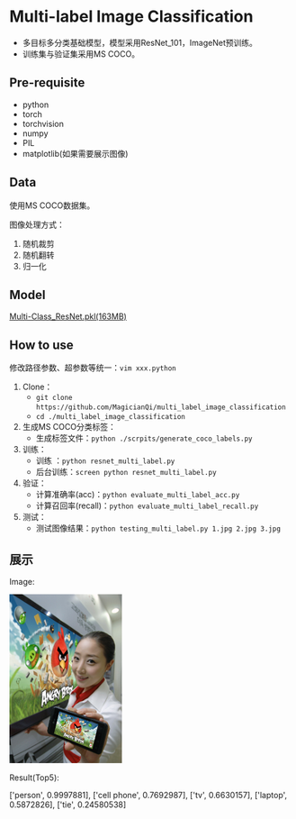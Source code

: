 # Multi-label Image Classification

* 多目标多分类基础模型，模型采用ResNet_101，ImageNet预训练。
* 训练集与验证集采用MS COCO。

## Pre-requisite

* python
* torch
* torchvision
* numpy
* PIL
* matplotlib(如果需要展示图像)

## Data

使用MS COCO数据集。

图像处理方式：

1. 随机裁剪
2. 随机翻转
3. 归一化

## Model

[Multi-Class_ResNet.pkl(163MB)](https://github.com/MagicianQi/multi_label_image_classification/releases/download/v1.0/Multi-Class_ResNet.pkl)

## How to use
修改路径参数、超参数等统一：`vim xxx.python`
1. Clone：
    * `git clone https://github.com/MagicianQi/multi_label_image_classification`
    * `cd ./multi_label_image_classification`
2. 生成MS COCO分类标签：
    * 生成标签文件：`python ./scrpits/generate_coco_labels.py`  
3. 训练：
    * 训练 ：`python resnet_multi_label.py`
    * 后台训练：`screen python resnet_multi_label.py`
4. 验证：
    * 计算准确率(acc)：`python evaluate_multi_label_acc.py`
    * 计算召回率(recall)：`python evaluate_multi_label_recall.py`
5. 测试：
    * 测试图像结果：`python testing_multi_label.py 1.jpg 2.jpg 3.jpg`

## 展示
Image:

<img src="./test_imgs/5711804442_1d88779ff6_o.jpg" width="200" height="300">

Result(Top5):

['person', 0.9997881], ['cell phone', 0.7692987], ['tv', 0.6630157], ['laptop', 0.5872826], ['tie', 0.24580538]
